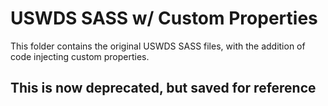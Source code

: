 # USWDS SASS w/ Custom Properties

This folder contains the original USWDS SASS files, with the addition of code injecting custom properties.

## This is now deprecated, but saved for reference